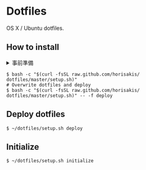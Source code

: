 # Dotfiles
OS X / Ubuntu dotfiles.

##  How to install
<details>
<summary>事前準備</summary>

- Macのみ
  - X Codeのインストール ※ファイルサイズが大きいので事前にインストールを行い並行して他の作業を行う。
  ```
  open https://apps.apple.com/jp/app/xcode/id497799835?mt=12
  ```
  [App Store を開く] > サインイン > [入手]
  - X Code Command Line Toolsのインストール
  ```
  xcode-select --install
  ```
  - アプリケーションの実行許可を変更
  ```
  open -a "System Preferences"
  ```
  セキュリティとプライバシー > 一般 > App Storeと確認済みの開発元からのアプリケーションを許可 > 許可


- SSH-KEY settings
  - キーペアを作成
    ```
    ssh-keygen -t rsa -C "email"
    ```
  - エージェントに登録
    Mac
    ```
    ssh-add -K ~/.ssh/id_rsa
    ```
    Linux
    ```
    ssh-add ~/.ssh/id_rsa
    ```
  - 公開鍵のない表を表示、内容をコピーする
    ```
    cat ~/.ssh/id_rsa.pub
    ```
  - GitHubの設定を開き、公開鍵を登録する
    ```
    open https://github.com/settings/keys
    ```
    [New SSH key] > Titleに任意の名前を入力 >  Keyのテキストエリアに公開鍵をペースト > [Add SSH Key]

</details>

  ```
  $ bash -c "$(curl -fsSL raw.github.com/horisakis/  dotfiles/master/setup.sh)"
  # Overwrite dotfiles and deploy
  $ bash -c "$(curl -fsSL raw.github.com/horisakis/  dotfiles/master/setup.sh)" -- -f deploy
  ```

## Deploy dotfiles
```
$ ~/dotfiles/setup.sh deploy
```

## Initialize
```
$ ~/dotfiles/setup.sh initialize
```
